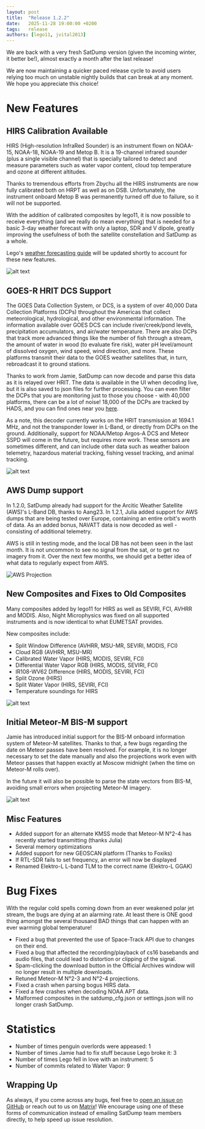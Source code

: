 ```yaml
---
layout: post
title:  "Release 1.2.2"
date:   2025-11-28 19:00:00 +0200
tags:   release
authors: [lego11, jvital2013]
---
```


We are back with a very fresh SatDump version (given the incoming winter, it better be!), almost exactly a month after the last release!

We are now maintaining a quicker paced release cycle to avoid users relying too much on unstable nightly builds that can break at any moment. We hope you appreciate this choice!

# New Features

## HIRS Calibration Available

HIRS (High-resolution InfraRed Sounder) is an instrument flown on NOAA-15, NOAA-18, NOAA-19 and Metop B. It is a 19-channel infrared sounder (plus a single visible channel) that is specially tailored to detect and measure parameters such as water vapor content, cloud top temperature and ozone at different altitudes. 

Thanks to tremendous efforts from Zbychu all the HIRS instruments are now fully calibrated both on HRPT as well as on DSB. Unfortunately, the instrument onboard Metop B was permanently turned off due to failure, so it will not be supported.

With the addition of calibrated composites by lego11, it is now possible to receive everything (and we really do mean everything) that is needed for a basic 3-day weather forecast with only a laptop, SDR and V dipole, greatly improving the usefulness of both the satellite constellation and SatDump as a whole. 

Lego's [weather forecasting guide](https://www.a-centauri.com/articoli/weather-predictions-from-satellite-data) will be updated shortly to account for these new features.

![alt text](/assets/release_122/image-2.png)

## GOES-R HRIT DCS Support 

The GOES Data Collection System, or DCS, is a system of over 40,000 Data Collection Platforms (DCPs) throughout the Americas that collect meteorological, hydrological, and other environmental information. The information available over GOES DCS can include river/creek/pond levels, precipitation accumulators, and air/water temperature. There are also DCPs that track more advanced things like the number of fish through a stream, the amount of water in wood (to evaluate fire risk), water pH level/amount of dissolved oxygen, wind speed, wind direction, and more. These platforms transmit their data to the GOES weather satellites that, in turn, rebroadcast it to ground stations.

Thanks to work from Jamie, SatDump can now decode and parse this data as it is relayed over HRIT. The data is available in the UI when decoding live, but it is also saved to json files for further processing. You can even filter the DCPs that you are monitoring just to those you choose - with 40,000 platforms, there can be a lot of noise! 18,000 of the DCPs are tracked by HADS, and you can find ones near you [here](https://hads.ncep.noaa.gov/maps/).

As a note, this decoder currently works on the HRIT transmission at 1694.1 MHz, and not the transponder lower in L-Band, or directly from DCPs on the ground. Additionally, support for NOAA/Metop Argos-A DCS and Meteor SSPD will come in the future, but requires more work. These sensors are sometimes different, and can include other data such as weather baloon telemetry, hazardous material tracking, fishing vessel tracking, and animal tracking.

![alt text](/assets/release_122/image-1.png)

## AWS Dump support

In 1.2.0, SatDump already had support for the Arcitic Weather Satellite (AWS)'s L-Band DB, thanks to Aang23. In 1.2.1, Julia added support for AWS dumps that are being tested over Europe, containing an entire orbit's worth of data. As an added bonus, NAVATT data is now decoded as well - consisting of additional telemetry.

AWS is still in testing mode, and the local DB has not been seen in the last month. It is not uncommon to see no signal from the sat, or to get no imagery from it. Over the next few months, we should get a better idea of what data to regularly expect from AWS.

![AWS Projection](/assets/release_122/aws.jpg)

## New Composites and Fixes to Old Composites

Many composites added by lego11 for HIRS as well as SEVIRI, FCI, AVHRR and MODIS. Also, Night Microphysics was fixed on all supported instruments and is now identical to what EUMETSAT provides.

New composites include:
- Split Window Difference (AVHRR, MSU-MR, SEVIRI, MODIS, FCI)
- Cloud RGB (AVHRR, MSU-MR)
- Calibrated Water Vapor (HIRS, MODIS, SEVIRI, FCI)
- Differential Water Vapor RGB (HIRS, MODIS, SEVIRI, FCI)
- IR108-WV62 Difference (HIRS, MODIS, SEVIRI, FCI) 
- Split Ozone (HIRS)
- Split Water Vapor (HIRS, SEVIRI, FCI)
- Temperature soundings for HIRS

![alt text](/assets/release_122/image-3.png)

## Initial Meteor-M BIS-M support

Jamie has introduced initial support for the BIS-M onboard information system of Meteor-M satellites. Thanks to that, a few bugs regarding the date on Meteor passes have been resolved. For example, it is no longer necessary to set the date manually and also the projections work even with Meteor passes that happen exactly at Moscow midnight (when the time on Meteor-M rolls over).

In the future it will also be possible to parse the state vectors from BIS-M, avoiding small errors when projecting Meteor-M imagery.

![alt text](/assets/release_122/image.png)

## Misc Features

- Added support for an alternate KMSS mode that Meteor-M N°2-4 has recently started transmitting (thanks Julia)
- Several memory optimizations
- Added support for new GEOSCAN platform (Thanks to Foxiks)
- If RTL-SDR fails to set frequency, an error will now be displayed
- Renamed Elektro-L L-band TLM to the correct name (Elektro-L GGAK)

# Bug Fixes

With the regular cold spells coming down from an ever weakened polar jet stream, the bugs are dying at an alarming rate.
At least there is ONE good thing amongst the several thousand BAD things that can happen with an ever warming global temperature!

- Fixed a bug that prevented the use of Space-Track API due to changes on their end.
- Fixed a bug that affected the recording/playback of cs16 basebands and audio files, that could lead to distortion or clipping of the signal.
- Spam-clicking the download button in the Official Archives window will no longer result in multiple downloads.
- Retuned Meteor-M N°2-3 and N°2-4 projections.
- Fixed a crash when parsing bogus HIRS data.
- Fixed a few crashes when decoding NOAA APT data.
- Malformed composites in the satdump_cfg.json or settings.json will no longer crash SatDump.

# Statistics

- Number of times penguin overlords were appeased: 1
- Number of times Jamie had to fix stuff because Lego broke it: 3
- Number of times Lego fell in love with an instrument: 5
- Number of commits related to Water Vapor: 9

## Wrapping Up

As always, if you come across any bugs, feel free to [open an issue on GitHub](https://github.com/SatDump/SatDump/issues) or reach out to us on [Matrix](https://matrix.to/#/#satdump:altillimity.com)! We encourage using one of these forms of communication instead of emailing SatDump team members directly, to help speed up issue resolution.

